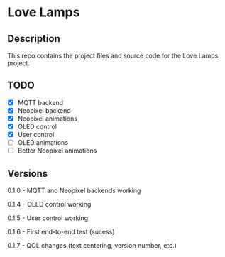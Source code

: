 # Love Lamps
## Description
This repo contains the project files and source code for the Love Lamps project.

## TODO
- [x] MQTT backend
- [x] Neopixel backend
- [x] Neopixel animations
- [x] OLED control
- [x] User control
- [ ] OLED animations
- [ ] Better Neopixel animations

## Versions
0.1.0 - MQTT and Neopixel backends working

0.1.4 - OLED control working

0.1.5 - User control working

0.1.6 - First end-to-end test (sucess)

0.1.7 - QOL changes (text centering, version number, etc.)
